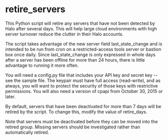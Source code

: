 # retire_servers

This Python script will retire any servers that have not been detected by Halo after several days.
This will help large cloud environments with high server turnover reduce the clutter in their
Halo accounts. 

The script takes advantage of the new server field last_state_change and is intended to be run from
cron on a restricted-access tools server or bastion box once daily.  Since last_state_change is only 
expressed in whole days after a server has been offline for more than 24 hours, there is little advantage
to running it more often.

You will need a config.py file that includes your API key and secret key -- see the sample file.
The keypair must have full access (read-write), and as always, you will want to protect the security
of those keys with restrictive permissions.  You will also need a version of cpapi from
October 30, 2015 or later.

By default, servers that have been deactivated for more than 7 days will be retired by the script.
To change this, modify the value of retire_days.

Note that servers must be deactivated before they can be moved into the retired group.
Missing servers should be investigated rather than automatically retired.

